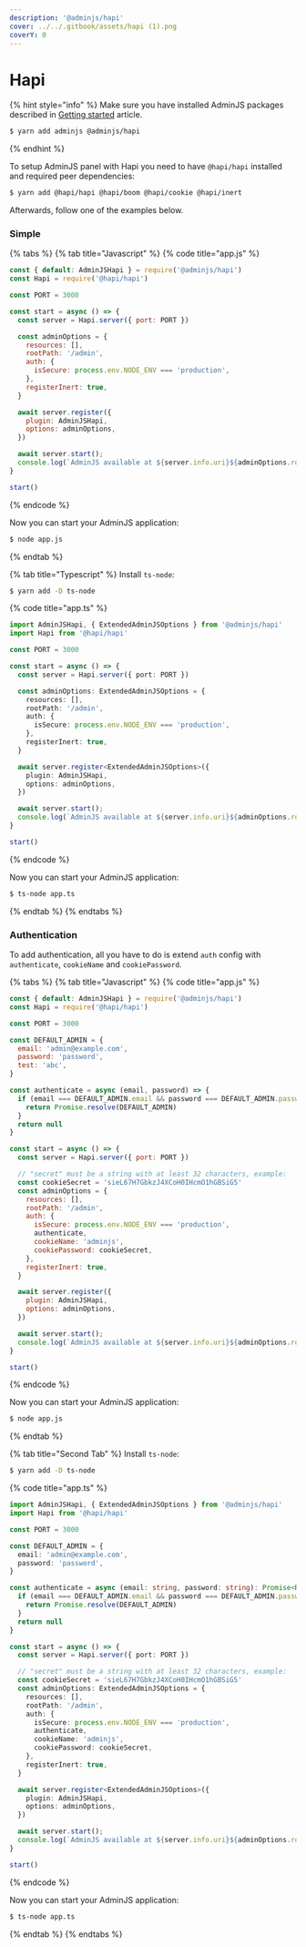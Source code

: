 ```yaml
---
description: '@adminjs/hapi'
cover: ../../.gitbook/assets/hapi (1).png
coverY: 0
---
```


# Hapi

{% hint style="info" %}
Make sure you have installed AdminJS packages described in [Getting started](../getting-started.md) article.

```bash
$ yarn add adminjs @adminjs/hapi
```
{% endhint %}

To setup AdminJS panel with Hapi you need to have `@hapi/hapi` installed and required peer dependencies:

```bash
$ yarn add @hapi/hapi @hapi/boom @hapi/cookie @hapi/inert
```

Afterwards, follow one of the examples below.

### Simple

{% tabs %}
{% tab title="Javascript" %}
{% code title="app.js" %}
```javascript
const { default: AdminJSHapi } = require('@adminjs/hapi')
const Hapi = require('@hapi/hapi')

const PORT = 3000

const start = async () => {
  const server = Hapi.server({ port: PORT })

  const adminOptions = {
    resources: [],
    rootPath: '/admin',
    auth: {
      isSecure: process.env.NODE_ENV === 'production',
    },
    registerInert: true,
  }

  await server.register({
    plugin: AdminJSHapi,
    options: adminOptions,
  })

  await server.start();
  console.log(`AdminJS available at ${server.info.uri}${adminOptions.rootPath}`);
}

start()
```
{% endcode %}

Now you can start your AdminJS application:

```bash
$ node app.js
```
{% endtab %}

{% tab title="Typescript" %}
Install `ts-node`:

```bash
$ yarn add -D ts-node
```

{% code title="app.ts" %}
```typescript
import AdminJSHapi, { ExtendedAdminJSOptions } from '@adminjs/hapi'
import Hapi from '@hapi/hapi'

const PORT = 3000

const start = async () => {
  const server = Hapi.server({ port: PORT })

  const adminOptions: ExtendedAdminJSOptions = {
    resources: [],
    rootPath: '/admin',
    auth: {
      isSecure: process.env.NODE_ENV === 'production',
    },
    registerInert: true,
  }

  await server.register<ExtendedAdminJSOptions>({
    plugin: AdminJSHapi,
    options: adminOptions,
  })

  await server.start();
  console.log(`AdminJS available at ${server.info.uri}${adminOptions.rootPath}`);
}

start()
```
{% endcode %}

Now you can start your AdminJS application:

```bash
$ ts-node app.ts
```
{% endtab %}
{% endtabs %}

### Authentication

To add authentication, all you have to do is extend `auth` config with `authenticate`, `cookieName` and `cookiePassword`.

{% tabs %}
{% tab title="Javascript" %}
{% code title="app.js" %}
```javascript
const { default: AdminJSHapi } = require('@adminjs/hapi')
const Hapi = require('@hapi/hapi')

const PORT = 3000

const DEFAULT_ADMIN = {
  email: 'admin@example.com',
  password: 'password',
  test: 'abc',
}

const authenticate = async (email, password) => {
  if (email === DEFAULT_ADMIN.email && password === DEFAULT_ADMIN.password) {
    return Promise.resolve(DEFAULT_ADMIN)
  }
  return null
}

const start = async () => {
  const server = Hapi.server({ port: PORT })

  // "secret" must be a string with at least 32 characters, example:
  const cookieSecret = 'sieL67H7GbkzJ4XCoH0IHcmO1hGBSiG5'
  const adminOptions = {
    resources: [],
    rootPath: '/admin',
    auth: {
      isSecure: process.env.NODE_ENV === 'production',
      authenticate,
      cookieName: 'adminjs',
      cookiePassword: cookieSecret,
    },
    registerInert: true,
  }

  await server.register({
    plugin: AdminJSHapi,
    options: adminOptions,
  })

  await server.start();
  console.log(`AdminJS available at ${server.info.uri}${adminOptions.rootPath}`);
}

start()
```
{% endcode %}

Now you can start your AdminJS application:

```bash
$ node app.js
```
{% endtab %}

{% tab title="Second Tab" %}
Install `ts-node`:

```bash
$ yarn add -D ts-node
```

{% code title="app.ts" %}
```typescript
import AdminJSHapi, { ExtendedAdminJSOptions } from '@adminjs/hapi'
import Hapi from '@hapi/hapi'

const PORT = 3000

const DEFAULT_ADMIN = {
  email: 'admin@example.com',
  password: 'password',
}

const authenticate = async (email: string, password: string): Promise<Record<string, unknown> | null> => {
  if (email === DEFAULT_ADMIN.email && password === DEFAULT_ADMIN.password) {
    return Promise.resolve(DEFAULT_ADMIN)
  }
  return null
}

const start = async () => {
  const server = Hapi.server({ port: PORT })

  // "secret" must be a string with at least 32 characters, example:
  const cookieSecret = 'sieL67H7GbkzJ4XCoH0IHcmO1hGBSiG5'
  const adminOptions: ExtendedAdminJSOptions = {
    resources: [],
    rootPath: '/admin',
    auth: {
      isSecure: process.env.NODE_ENV === 'production',
      authenticate,
      cookieName: 'adminjs',
      cookiePassword: cookieSecret,
    },
    registerInert: true,
  }

  await server.register<ExtendedAdminJSOptions>({
    plugin: AdminJSHapi,
    options: adminOptions,
  })

  await server.start();
  console.log(`AdminJS available at ${server.info.uri}${adminOptions.rootPath}`);
}

start()
```
{% endcode %}

Now you can start your AdminJS application:

```bash
$ ts-node app.ts
```
{% endtab %}
{% endtabs %}
